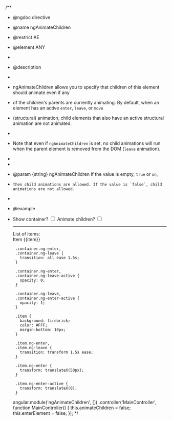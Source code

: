 /\*\*

- @ngdoc directive
- @name ngAnimateChildren
- @restrict AE
- @element ANY
-
- @description
-
- ngAnimateChildren allows you to specify that children of this element should animate even if any
- of the children's parents are currently animating. By default, when an element has an active `enter`, `leave`, or `move`
- (structural) animation, child elements that also have an active structural animation are not animated.
-
- Note that even if `ngAnimateChildren` is set, no child animations will run when the parent element is removed from the DOM (`leave` animation).
-
-
- @param {string} ngAnimateChildren If the value is empty, `true` or `on`,
-     then child animations are allowed. If the value is `false`, child animations are not allowed.
-
- @example
- <example module="ngAnimateChildren" name="ngAnimateChildren" deps="angular-animate.js" animations="true">
      <file name="index.html">
        <div ng-controller="MainController as main">
          <label>Show container? <input type="checkbox" ng-model="main.enterElement" /></label>
          <label>Animate children? <input type="checkbox" ng-model="main.animateChildren" /></label>
          <hr>
          <div ng-animate-children="{{main.animateChildren}}">
            <div ng-if="main.enterElement" class="container">
              List of items:
              <div ng-repeat="item in [0, 1, 2, 3]" class="item">Item {{item}}</div>
            </div>
          </div>
        </div>
      </file>
      <file name="animations.css">

       .container.ng-enter,
       .container.ng-leave {
         transition: all ease 1.5s;
       }

       .container.ng-enter,
       .container.ng-leave-active {
         opacity: 0;
       }

       .container.ng-leave,
       .container.ng-enter-active {
         opacity: 1;
       }

       .item {
         background: firebrick;
         color: #FFF;
         margin-bottom: 10px;
       }

       .item.ng-enter,
       .item.ng-leave {
         transition: transform 1.5s ease;
       }

       .item.ng-enter {
         transform: translateX(50px);
       }

       .item.ng-enter-active {
         transform: translateX(0);
       }

     </file>
     <file name="script.js">
       angular.module('ngAnimateChildren', [])
         .controller('MainController', function MainController() {
           this.animateChildren = false;
           this.enterElement = false;
         });
     </file>
   </example>
  */
